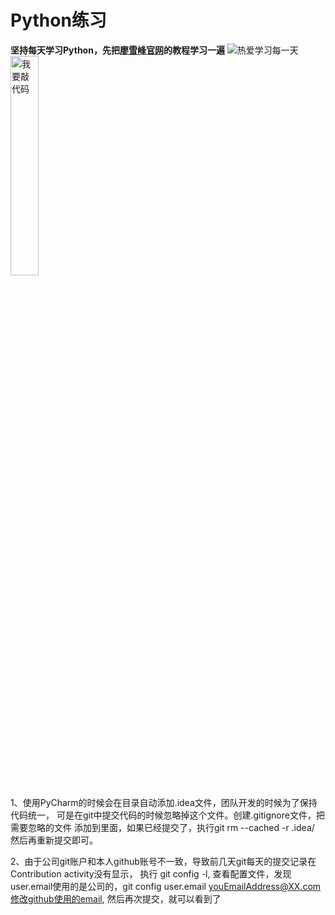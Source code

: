 # Python练习
**坚持每天学习Python，先把[廖雪峰官网](https://www.liaoxuefeng.com/wiki/1016959663602400 "廖雪峰官网")的教程学习一遍**
![热爱学习每一天](https://img.tuguaishou.com/ips_templ_preview/18/c1/00/lg_1925210_1556529276_5cc6c07c08037.jpg!w1024_w?auth_key=2196469202-0-0-42c24eaea075eca15fc60e9aea9af21c "我要敲代码")
<img src="https://img.tuguaishou.com/ips_templ_preview/18/c1/00/lg_1925210_1556529276_5cc6c07c08037.jpg!w1024_w?auth_key=2196469202-0-0-42c24eaea075eca15fc60e9aea9af21c" alt="我要敲代码" width="30%">

1、使用PyCharm的时候会在目录自动添加.idea文件，团队开发的时候为了保持代码统一，
可是在git中提交代码的时候忽略掉这个文件。创建.gitignore文件，把需要忽略的文件
添加到里面，如果已经提交了，执行git rm --cached -r .idea/ 然后再重新提交即可。

2、由于公司git账户和本人github账号不一致，导致前几天git每天的提交记录在Contribution activity没有显示，
执行 git config -l, 查看配置文件，发现user.email使用的是公司的，git config user.email youEmailAddress@XX.com修改github使用的email, 然后再次提交，就可以看到了



    